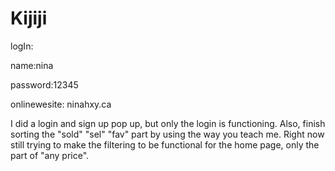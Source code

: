 # Kijiji

logIn:

name:nina

password:12345

onlinewesite: ninahxy.ca

I did a login and sign up pop up, but only the login is functioning. Also, finish sorting the "sold" "sel" "fav" part by using the way you teach me. Right now still trying to make the filtering to be functional for the home page, only the part of "any price".
